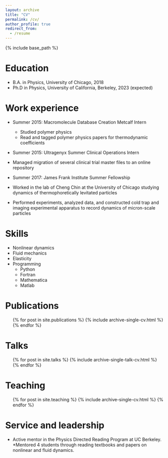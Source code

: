 ```yaml
---
layout: archive
title: "CV"
permalink: /cv/
author_profile: true
redirect_from:
  - /resume
---
```


{% include base_path %}

Education
======
* B.A. in Physics, University of Chicago, 2018
* Ph.D in Physics, University of California, Berkeley, 2023 (expected)

Work experience
======

* Summer 2015: Macromolecule Database Creation Metcalf Intern
  * Studied polymer physics
  * Read and tagged polymer physics papers for thermodynamic coefficients 

*  Summer 2015: Ultragenyx Summer Clinical Operations Intern
  * Managed migration of several clinical trial master files to an online repository

*  Summer 2017: James Frank Institute Summer Fellowship
  * Worked in the lab of Cheng Chin at the University of Chicago studying dynamics of thermophoretically levitated particles
  * Performed experiments, analyzed data, and constructed cold trap and imaging experimental apparatus to record dynamics of micron-scale particles   
  
Skills
======
* Nonlinear dynamics
* Fluid mechanics
* Elasticity 
* Programming
  * Python
  * Fortran
  * Mathematica
  * Matlab


Publications
======
  <ul>{% for post in site.publications %}
    {% include archive-single-cv.html %}
  {% endfor %}</ul>
  
Talks
======
  <ul>{% for post in site.talks %}
    {% include archive-single-talk-cv.html %}
  {% endfor %}</ul>
  
Teaching
======
  <ul>{% for post in site.teaching %}
    {% include archive-single-cv.html %}
  {% endfor %}</ul>
  
Service and leadership
======
* Active mentor in the Physics Directed Reading Program at UC Berkeley.  
  *Mentored 4 students through reading textbooks and papers on nonlinear and fluid dynamics.
